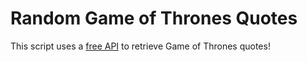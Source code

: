 # Random Game of Thrones Quotes

This script uses a [free API](https://github.com/shevabam/game-of-thrones-quotes-api) to retrieve Game of Thrones quotes!